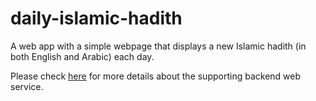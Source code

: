 # daily-islamic-hadith

A web app with a simple webpage that displays a new Islamic hadith (in both English and Arabic) each day.


Please check [here](server/README.md) for more details about the supporting backend web service.